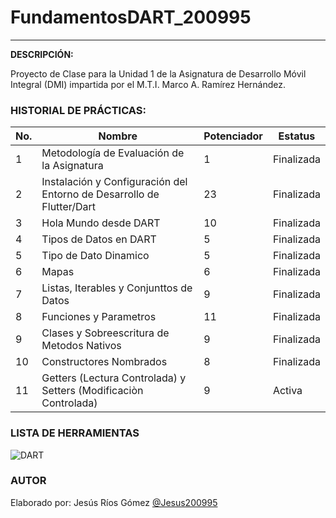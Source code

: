 # FundamentosDART_200995

---

**DESCRIPCIÓN:**

Proyecto de Clase para la Unidad 1 de la Asignatura de Desarrollo Móvil Integral (DMI) impartida por el M.T.I. Marco A. Ramírez Hernández.

### HISTORIAL DE PRÁCTICAS:

|No.|Nombre|Potenciador|Estatus|
|---|---|---|---|
|1|Metodología de Evaluación de la Asignatura|1|Finalizada|
|2|Instalación y Configuración del Entorno de Desarrollo de Flutter/Dart|23|Finalizada|
|3|Hola Mundo desde DART|10|Finalizada|
|4|Tipos de Datos en DART|5|Finalizada|
|5|Tipo de Dato Dinamico|5|Finalizada|
|6|Mapas|6|Finalizada|
|7|Listas, Iterables y Conjunttos de Datos|9|Finalizada|
|8|Funciones y Parametros|11|Finalizada|
|9|Clases y Sobreescritura de Metodos Nativos|9|Finalizada|
|10|Constructores Nombrados|8|Finalizada|
|11|Getters (Lectura Controlada) y Setters (Modificaciòn Controlada)|9|Activa|

### LISTA DE HERRAMIENTAS

![DART](https://img.shields.io/badge/Dart-0175C2?style=for-the-badge&logo=dart&logoColor=white)

### AUTOR

Elaborado por: Jesús Ríos Gómez [@Jesus200995](https://github.com/Jesus200995)


